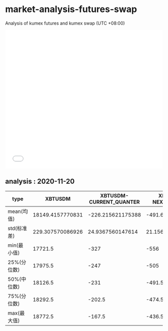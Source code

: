 # market-analysis-futures-swap
Analysis of kumex futures and kumex swap (UTC +08:00)

<iframe width="100%" height="440" src="./data.html" frameborder="no" border="0" scrolling="no"></iframe>

## analysis : 2020-11-20

type|XBTUSDM|XBTUSDM-CURRENT_QUANTER|XBTUSDM-NEXT_QUANTER|
---|---|---|---
mean(均值) | 18149.4157770831 | -226.215621175388 | -491.699542410801
std(标准差) | 229.307570086926 | 24.9367560147614 | 21.1563148240325
min(最小值) | 17721.5 | -327 | -556
25%(分位数) | 17975.5 | -247 | -505
50%(中位数) | 18126.5 | -231 | -491.5
75%(分位数) | 18292.5 | -202.5 | -474.5
max(最大值) | 18772.5 | -167.5 | -436.5
